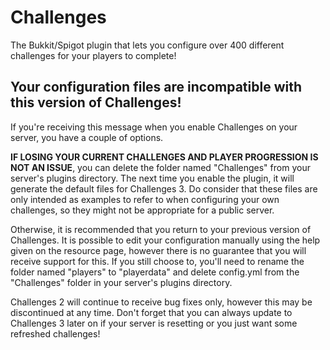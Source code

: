 # Challenges

The Bukkit/Spigot plugin that lets you configure over 400 different challenges for your players to complete!

## Your configuration files are incompatible with this version of Challenges!

If you're receiving this message when you enable Challenges on your server, you have a couple of options. 

**IF LOSING YOUR CURRENT CHALLENGES AND PLAYER PROGRESSION IS NOT AN ISSUE**, you can delete the folder named "Challenges" from your server's plugins directory. The next time you enable the plugin, it will generate the default files for Challenges 3. Do consider that these files are only intended as examples to refer to when configuring your own challenges, so they might not be appropriate for a public server.

Otherwise, it is recommended that you return to your previous version of Challenges. It is possible to edit your configuration manually using the help given on the resource page, however there is no guarantee that you will receive support for this. If you still choose to, you'll need to rename the folder named "players" to "playerdata" and delete config.yml from the "Challenges" folder in your server's plugins directory.

Challenges 2 will continue to receive bug fixes only, however this may be discontinued at any time. Don't forget that you can always update to Challenges 3 later on if your server is resetting or you just want some refreshed challenges!
